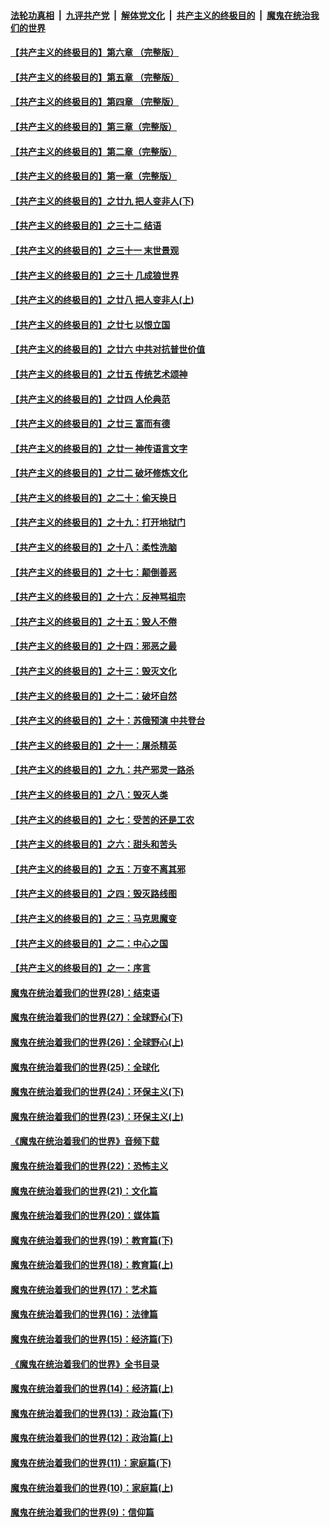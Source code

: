 ####  [法轮功真相](../../../../basic/blob/master/README.md?t=01100926) &nbsp;|&nbsp; [九评共产党](../../../../9ping.md/blob/master/README.md?t=01100926) &nbsp;|&nbsp; [解体党文化](../../../../jtdwh.md/blob/master/README.md?t=01100926)  &nbsp;|&nbsp; [共产主义的终极目的](../../../../gczydzjmd.md/blob/master/README.md?t=01100926) &nbsp;|&nbsp; [魔鬼在统治我们的世界](../../../../mgztzwmdsj.md/blob/master/README.md?t=01100926) 

#### [【共产主义的终极目的】第六章 （完整版）](../pages/nsc422/n11428913.md?t=01100926) 

#### [【共产主义的终极目的】第五章 （完整版）](../pages/nsc422/n11428912.md?t=01100926) 

#### [【共产主义的终极目的】第四章 （完整版）](../pages/nsc422/n11428907.md?t=01100926) 

#### [【共产主义的终极目的】第三章（完整版）](../pages/nsc422/n11428848.md?t=01100926) 

#### [【共产主义的终极目的】第二章（完整版）](../pages/nsc422/n11428831.md?t=01100926) 

#### [【共产主义的终极目的】第一章（完整版）](../pages/nsc422/n11417651.md?t=01100926) 

#### [【共产主义的终极目的】之廿九 把人变非人(下)](../pages/nsc422/n11344140.md?t=01100926) 

#### [【共产主义的终极目的】之三十二 结语](../pages/nsc422/n11360535.md?t=01100926) 

#### [【共产主义的终极目的】之三十一 末世景观](../pages/nsc422/n11351129.md?t=01100926) 

#### [【共产主义的终极目的】之三十 几成狼世界](../pages/nsc422/n11348280.md?t=01100926) 

#### [【共产主义的终极目的】之廿八 把人变非人(上)](../pages/nsc422/n11340492.md?t=01100926) 

#### [【共产主义的终极目的】之廿七 以恨立国](../pages/nsc422/n11336944.md?t=01100926) 

#### [【共产主义的终极目的】之廿六 中共对抗普世价值](../pages/nsc422/n11324785.md?t=01100926) 

#### [【共产主义的终极目的】之廿五 传统艺术颂神](../pages/nsc422/n11296396.md?t=01100926) 

#### [【共产主义的终极目的】之廿四 人伦典范](../pages/nsc422/n11296397.md?t=01100926) 

#### [【共产主义的终极目的】之廿三 富而有德](../pages/nsc422/n11283598.md?t=01100926) 

#### [【共产主义的终极目的】之廿一 神传语言文字](../pages/nsc422/n11263265.md?t=01100926) 

#### [【共产主义的终极目的】之廿二 破坏修炼文化](../pages/nsc422/n11245728.md?t=01100926) 

#### [【共产主义的终极目的】之二十：偷天换日](../pages/nsc422/n11238846.md?t=01100926) 

#### [【共产主义的终极目的】之十九：打开地狱门](../pages/nsc422/n11206376.md?t=01100926) 

#### [【共产主义的终极目的】之十八：柔性洗脑](../pages/nsc422/n11199994.md?t=01100926) 

#### [【共产主义的终极目的】之十七：颠倒善恶](../pages/nsc422/n11179782.md?t=01100926) 

#### [【共产主义的终极目的】之十六：反神骂祖宗](../pages/nsc422/n11166798.md?t=01100926) 

#### [【共产主义的终极目的】之十五：毁人不倦](../pages/nsc422/n11166792.md?t=01100926) 

#### [【共产主义的终极目的】之十四：邪恶之最](../pages/nsc422/n11150249.md?t=01100926) 

#### [【共产主义的终极目的】之十三：毁灭文化](../pages/nsc422/n11135227.md?t=01100926) 

#### [【共产主义的终极目的】之十二：破坏自然](../pages/nsc422/n11135214.md?t=01100926) 

#### [【共产主义的终极目的】之十：苏俄预演 中共登台](../pages/nsc422/n11118424.md?t=01100926) 

#### [【共产主义的终极目的】之十一：屠杀精英](../pages/nsc422/n11118442.md?t=01100926) 

#### [【共产主义的终极目的】之九：共产邪灵一路杀](../pages/nsc422/n11114139.md?t=01100926) 

#### [【共产主义的终极目的】之八：毁灭人类](../pages/nsc422/n11108503.md?t=01100926) 

#### [【共产主义的终极目的】之七：受苦的还是工农](../pages/nsc422/n11101809.md?t=01100926) 

#### [【共产主义的终极目的】之六：甜头和苦头](../pages/nsc422/n11096971.md?t=01100926) 

#### [【共产主义的终极目的】之五：万变不离其邪](../pages/nsc422/n11091285.md?t=01100926) 

#### [【共产主义的终极目的】之四：毁灭路线图](../pages/nsc422/n11086284.md?t=01100926) 

#### [【共产主义的终极目的】之三：马克思魔变](../pages/nsc422/n11061941.md?t=01100926) 

#### [【共产主义的终极目的】之二：中心之国](../pages/nsc422/n11047728.md?t=01100926) 

#### [【共产主义的终极目的】之一：序言](../pages/nsc422/n11086077.md?t=01100926) 

#### [魔鬼在统治着我们的世界(28)：结束语](../pages/nsc422/n10936246.md?t=01100926) 

#### [魔鬼在统治着我们的世界(27)：全球野心(下)](../pages/nsc422/n10928319.md?t=01100926) 

#### [魔鬼在统治着我们的世界(26)：全球野心(上)](../pages/nsc422/n10900318.md?t=01100926) 

#### [魔鬼在统治着我们的世界(25)：全球化](../pages/nsc422/n10788205.md?t=01100926) 

#### [魔鬼在统治着我们的世界(24)：环保主义(下)](../pages/nsc422/n10695307.md?t=01100926) 

#### [魔鬼在统治着我们的世界(23)：环保主义(上)](../pages/nsc422/n10688613.md?t=01100926) 

#### [《魔鬼在统治着我们的世界》音频下载](../pages/nsc422/n10635553.md?t=01100926) 

#### [魔鬼在统治着我们的世界(22)：恐怖主义](../pages/nsc422/n10614727.md?t=01100926) 

#### [魔鬼在统治着我们的世界(21)：文化篇](../pages/nsc422/n10597706.md?t=01100926) 

#### [魔鬼在统治着我们的世界(20)：媒体篇](../pages/nsc422/n10586579.md?t=01100926) 

#### [魔鬼在统治着我们的世界(19)：教育篇(下)](../pages/nsc422/n10564808.md?t=01100926) 

#### [魔鬼在统治着我们的世界(18)：教育篇(上)](../pages/nsc422/n10526970.md?t=01100926) 

#### [魔鬼在统治着我们的世界(17)：艺术篇](../pages/nsc422/n10499093.md?t=01100926) 

#### [魔鬼在统治着我们的世界(16)：法律篇](../pages/nsc422/n10485969.md?t=01100926) 

#### [魔鬼在统治着我们的世界(15)：经济篇(下)](../pages/nsc422/n10469975.md?t=01100926) 

#### [《魔鬼在统治着我们的世界》全书目录](../pages/nsc422/n10464261.md?t=01100926) 

#### [魔鬼在统治着我们的世界(14)：经济篇(上)](../pages/nsc422/n10457370.md?t=01100926) 

#### [魔鬼在统治着我们的世界(13)：政治篇(下)](../pages/nsc422/n10448270.md?t=01100926) 

#### [魔鬼在统治着我们的世界(12)：政治篇(上)](../pages/nsc422/n10444576.md?t=01100926) 

#### [魔鬼在统治着我们的世界(11)：家庭篇(下)](../pages/nsc422/n10440961.md?t=01100926) 

#### [魔鬼在统治着我们的世界(10)：家庭篇(上)](../pages/nsc422/n10435448.md?t=01100926) 

#### [魔鬼在统治着我们的世界(9)：信仰篇](../pages/nsc422/n10432159.md?t=01100926) 

